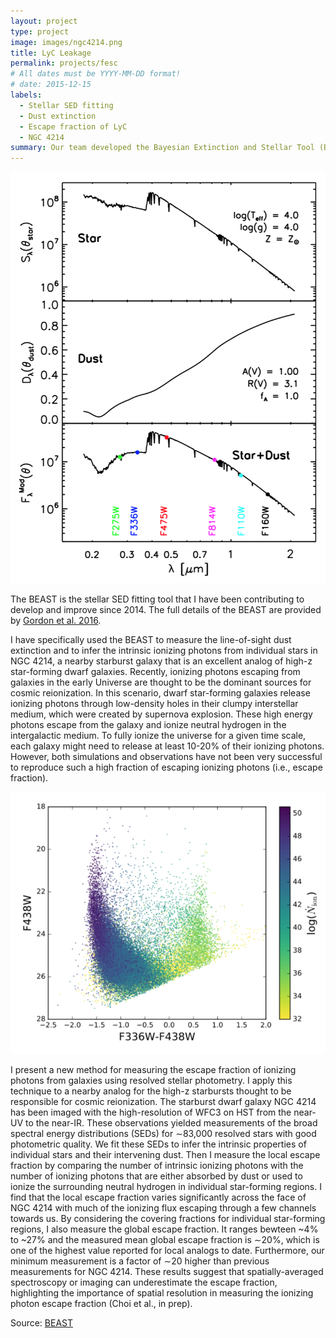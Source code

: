 ```yaml
---
layout: project
type: project
image: images/ngc4214.png
title: LyC Leakage
permalink: projects/fesc
# All dates must be YYYY-MM-DD format!
# date: 2015-12-15
labels:
  - Stellar SED fitting
  - Dust extinction
  - Escape fraction of LyC
  - NGC 4214
summary: Our team developed the Bayesian Extinction and Stellar Tool (BEAST). I use the BEAST to fit the ultraviolet to near-infrared photometric SEDs of stars in NGC 4214 to extract stellar and dust extinction parameters. 
---
```


<img class="ui medium right floated rounded image" src="../images/beast.png">

The BEAST is the stellar SED fitting tool that I have been contributing to develop and improve since 2014. The full details of the BEAST are provided by [Gordon et al. 2016](http://adsabs.harvard.edu/abs/2016ApJ...826..104G).

I have specifically used the BEAST to measure the line-of-sight dust extinction and to infer the intrinsic ionizing photons from individual stars in NGC 4214, a nearby starburst galaxy that is an excellent analog of high-z star-forming dwarf galaxies. Recently, ionizing photons escaping from galaxies in the early Universe are thought to be the dominant sources for cosmic reionization. In this scenario, dwarf star-forming galaxies release ionizing photons through low-density holes in their clumpy interstellar medium, which were created by supernova explosion. These high energy photons escape from the galaxy and ionize neutral hydrogen in the intergalactic medium. To fully ionize the universe for a given time scale, each galaxy might need to release at least 10-20% of their ionizing photons. However, both simulations and observations have not been very successful to reproduce such a high fraction of escaping ionizing photons (i.e., escape fraction).

<img class="ui medium right floated rounded image" src="../images/ngc4214_Nion.png">

I present a new method for measuring the escape fraction of ionizing photons from galaxies using resolved stellar photometry. I apply this technique to a nearby analog for the high-z starbursts thought to be responsible for cosmic reionization. The starburst dwarf galaxy NGC 4214 has been imaged with the high-resolution of WFC3 on HST from the near-UV to the near-IR. These observations yielded measurements of the broad spectral energy distributions (SEDs) for ∼83,000 resolved stars with good photometric quality. We fit these SEDs to infer the intrinsic properties of individual stars and their intervening dust. Then I measure the local escape fraction by comparing the number of intrinsic ionizing photons with the number of ionizing photons that are either absorbed by dust or used to ionize the surrounding neutral hydrogen in individual star-forming regions. I find that the local escape fraction varies significantly across the face of NGC 4214 with much of the ionizing flux escaping through a few channels towards us. By considering the covering fractions for individual star-forming regions, I also measure the global escape fraction. It ranges bewteen ~4% to ~27% and the measured mean global escape fraction is ∼20%, which is one of the highest value reported for local analogs to date. Furthermore, our minimum measurement is a factor of ∼20 higher than previous measurements for NGC 4214. These results suggest that spatially-averaged spectroscopy or imaging can underestimate the escape fraction, highlighting the importance of spatial resolution in measuring the ionizing photon escape fraction (Choi et al., in prep). 

 
Source: <a href="https://github.com/BEAST-Fitting/beast"><i class="large github icon"></i>BEAST</a>
